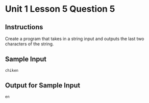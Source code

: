 # Unit 1 Lesson 5 Question 5

## Instructions
Create a program that takes in a string input and outputs the last two characters of the string.

## Sample Input

```
chiken
```

## Output for Sample Input

```
en
```